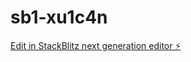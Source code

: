 # sb1-xu1c4n

[Edit in StackBlitz next generation editor ⚡️](https://stackblitz.com/~/github.com/javdhu/sb1-xu1c4n)